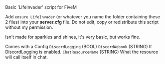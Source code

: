 Basic 'LifeInvader' script for FiveM

Add `ensure LifeInvader` (or whatever you name the folder containing these 2 files) into your **server.cfg** file.
Do not edit, copy or redistribute this script without my permission.

Isn't made for sparkles and shines, it's very basic, but works fine.

Comes with a Config
`DiscordLogging` (BOOL)
`DiscordWebook` (STRING) If DiscordLogging is enabled.
`ChatResourceName` (STRING) What the resource will call itself in chat.
